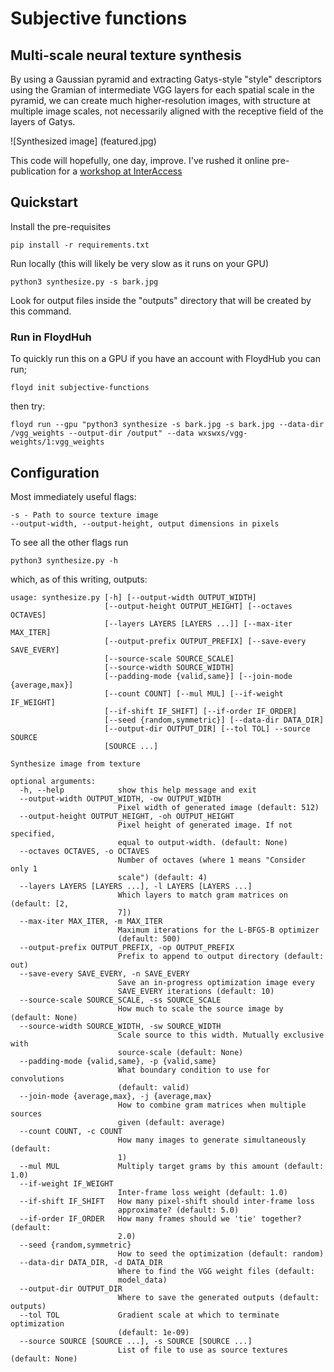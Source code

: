 # Subjective functions
## Multi-scale neural texture synthesis

By using a Gaussian pyramid and extracting Gatys-style "style" descriptors
using the Gramian of intermediate VGG layers for each spatial scale in the
pyramid, we can create much higher-resolution images, with structure at
multiple image scales, not necessarily aligned with the receptive field of the
layers of Gatys.

![Synthesized image]
(featured.jpg)

This code will hopefully, one day, improve. I've rushed it online pre-publication for a [workshop at InterAccess](http://interaccess.org/workshop/2017/jul/objective-functions-creating-images-neural-networks)

## Quickstart

Install the pre-requisites

    pip install -r requirements.txt

Run locally (this will likely be very slow as it runs on your GPU)

    python3 synthesize.py -s bark.jpg

Look for output files inside the "outputs" directory that will be created by this command.

### Run in FloydHuh

To quickly run this on a GPU if you have an account with FloydHub you can run;

    floyd init subjective-functions

then try:

    floyd run --gpu "python3 synthesize -s bark.jpg -s bark.jpg --data-dir /vgg_weights --output-dir /output" --data wxswxs/vgg-weights/1:vgg_weights

## Configuration

Most immediately useful flags:

    -s - Path to source texture image
    --output-width, --output-height, output dimensions in pixels


To see all the other flags run

    python3 synthesize.py -h

which, as of this writing, outputs:

```
usage: synthesize.py [-h] [--output-width OUTPUT_WIDTH]
                     [--output-height OUTPUT_HEIGHT] [--octaves OCTAVES]
                     [--layers LAYERS [LAYERS ...]] [--max-iter MAX_ITER]
                     [--output-prefix OUTPUT_PREFIX] [--save-every SAVE_EVERY]
                     [--source-scale SOURCE_SCALE]
                     [--source-width SOURCE_WIDTH]
                     [--padding-mode {valid,same}] [--join-mode {average,max}]
                     [--count COUNT] [--mul MUL] [--if-weight IF_WEIGHT]
                     [--if-shift IF_SHIFT] [--if-order IF_ORDER]
                     [--seed {random,symmetric}] [--data-dir DATA_DIR]
                     [--output-dir OUTPUT_DIR] [--tol TOL] --source SOURCE
                     [SOURCE ...]

Synthesize image from texture

optional arguments:
  -h, --help            show this help message and exit
  --output-width OUTPUT_WIDTH, -ow OUTPUT_WIDTH
                        Pixel width of generated image (default: 512)
  --output-height OUTPUT_HEIGHT, -oh OUTPUT_HEIGHT
                        Pixel height of generated image. If not specified,
                        equal to output-width. (default: None)
  --octaves OCTAVES, -o OCTAVES
                        Number of octaves (where 1 means "Consider only 1
                        scale") (default: 4)
  --layers LAYERS [LAYERS ...], -l LAYERS [LAYERS ...]
                        Which layers to match gram matrices on (default: [2,
                        7])
  --max-iter MAX_ITER, -m MAX_ITER
                        Maximum iterations for the L-BFGS-B optimizer
                        (default: 500)
  --output-prefix OUTPUT_PREFIX, -op OUTPUT_PREFIX
                        Prefix to append to output directory (default: out)
  --save-every SAVE_EVERY, -n SAVE_EVERY
                        Save an in-progress optimization image every
                        SAVE_EVERY iterations (default: 10)
  --source-scale SOURCE_SCALE, -ss SOURCE_SCALE
                        How much to scale the source image by (default: None)
  --source-width SOURCE_WIDTH, -sw SOURCE_WIDTH
                        Scale source to this width. Mutually exclusive with
                        source-scale (default: None)
  --padding-mode {valid,same}, -p {valid,same}
                        What boundary condition to use for convolutions
                        (default: valid)
  --join-mode {average,max}, -j {average,max}
                        How to combine gram matrices when multiple sources
                        given (default: average)
  --count COUNT, -c COUNT
                        How many images to generate simultaneously (default:
                        1)
  --mul MUL             Multiply target grams by this amount (default: 1.0)
  --if-weight IF_WEIGHT
                        Inter-frame loss weight (default: 1.0)
  --if-shift IF_SHIFT   How many pixel-shift should inter-frame loss
                        approximate? (default: 5.0)
  --if-order IF_ORDER   How many frames should we 'tie' together? (default:
                        2.0)
  --seed {random,symmetric}
                        How to seed the optimization (default: random)
  --data-dir DATA_DIR, -d DATA_DIR
                        Where to find the VGG weight files (default:
                        model_data)
  --output-dir OUTPUT_DIR
                        Where to save the generated outputs (default: outputs)
  --tol TOL             Gradient scale at which to terminate optimization
                        (default: 1e-09)
  --source SOURCE [SOURCE ...], -s SOURCE [SOURCE ...]
                        List of file to use as source textures (default: None)
```


